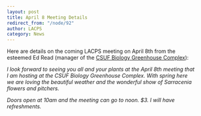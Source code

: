 ```yaml
---
layout: post
title: April 8 Meeting Details
redirect_from: "/node/92"
author: LACPS
category: News
---
```


<div class="field field-name-body field-type-text-with-summary field-label-hidden"><div class="field-items"><div class="field-item even"><p>Here are details on the coming LACPS meeting on April 8th from the esteemed Ed Read (manager of the <a href="http://biology.fullerton.edu/facilities/greenhouse/" alt="">CSUF Biology Greenhouse Complex</a>):</p>
<p><em>I look forward to seeing you all and your plants at the April 8th meeting that I am hosting at the CSUF Biology Greenhouse Complex. With spring here we are loving the beautiful weather and the wonderful show of Sarracenia flowers and pitchers.</em> </p>
<p><em>Doors open at 10am and the meeting can go to noon. $3. I will have refreshments. </em></p></div></div></div>

